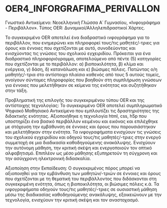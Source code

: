 # OER4_INFORGRAFIMA_PERIVALLON
 
Γνωστικό Αντικείμενο: Νεοελληνική Γλώσσα Α΄ Γυμνασίου, «Ινφογράφημα - Περιβάλλον». Τύπος OER: Δυναμικοί/Αλληλεπιδραστικοί Χάρτες.

Το συγκεκριμένο OER αποτελεί ένα διαδραστικό ινφογράφημα για το περιβάλλον, που ενημερώνει και πληροφορεί τους/τις μαθητές/-τριες για όρους και έννοιες που σχετίζονται με αυτό, συνοδεύοντας και ενισχύοντας τις γνώσεις του σχολικού εγχειριδίου. Πρόκειται για ένα διαδραστικό πληροφοριόγραμμα, αποτελούμενο από πέντε (5) κατηγορίες που σχετίζονται με το περιβάλλον: α) βιοποικιλότητα, β) κλίμα και ενέργεια, γ) δάση, δ) κατανάλωση και ε) βιώσιμες πόλεις. Πατώντας ο/η μαθητής/-τρια στο αντίστοιχο πλαίσιο καθενός από τους 5 αυτούς τομείς, ανοίγουν σύντομες πληροφορίες που βοηθούν στη συμπλήρωση γνώσεων για έννοιες που μελετήθηκαν σε κείμενα της ενότητας και συζητήθηκαν στην τάξη.

Προβληματική της επιλογής του συγκεκριμένου τύπου OER και της αντίστοιχης τεχνολογίας: Το συγκεκριμένο OER αποτελεί συμπληρωματικό Ψηφιακό Μαθησιακό Αντικείμενο που εμπλουτίζει τις δραστηριότητες της διδακτικής ενότητας. Αξιοποιήθηκε η τεχνολογία html, css, h5p που υποστηρίζει ένα βασικό περιβάλλον κειμένου και εικόνας και επιλέχθηκε με στόχευση την εμβάθυνση σε έννοιες και όρους που παρουσιάστηκαν και μελετήθηκαν στην ενότητα. Τα ινφογραφήματα ενισχύουν τις γνώσεις του σχολικού εγχειριδίου και οδηγού τους/τις μαθητές/-τριες στην ενεργό συμμετοχή σε μια διαδικασία καθοδηγούμενης ανακάλυψης.  Ενισχύουν την αυτόνομη μάθηση, την κριτική σκέψη και ενεργοποιούν τον οπτικό αλφαβητισμό.  Επιπλέον ως μέσο μάθησης εξυπηρετούν τη σύγχρονη και την ασύγχρονη ηλεκτρονική διδασκαλία.

 Αξιοποίηση στην Εκπαίδευση: Ο συγκεκριμένος πόρος μπορεί να αξιοποιηθεί για την εμβάνθυση των μαθητών/-τριών σε έννοιες και όρους που σχετίζονται με τη θεματική του περιβάλλοντος που διδάσκονται στη συγκεκριμένη ενότητα, όπως η βιοποικιλότητα, οι βιώσιμες πόλεις κ.ά. Τα ινφογραφήματα οδηγούν τους/τις μαθητές/-τριες σε ουσιαστική μάθηση μέσω της διαδικασίας καθοδηγούμενης ανακάλυψης, εξοικειώνουν με την τεχνολογία, ενισχύουν την κριτική σκέψη και τον αναστοχασμό. 
